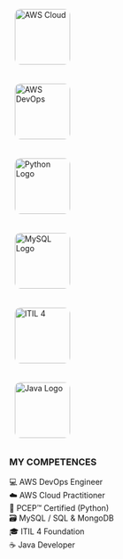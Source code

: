 <p align="left" style="margin-top: 20px;">
  <!-- AWS Cloud -->
  <img src="https://github.com/user-attachments/assets/8a04b91f-d8b1-4dc9-a500-d534814a3fa6" 
       alt="AWS Cloud" 
       style="width:100px; margin:10px; border-radius:10px;">
  
  <!-- AWS DevOps -->
  <img src="https://github.com/user-attachments/assets/c0a8a004-b6c1-410b-b1e7-cdcda7a19321" 
       alt="AWS DevOps" 
       style="width:100px; margin:10px; border-radius:10px;">
 
  <!-- Python Logo -->
  <img src="https://github.com/user-attachments/assets/b542d7a7-0942-4483-a97e-6903399b4df1" 
       alt="Python Logo" 
       style="width:100px; margin:10px; border-radius:10px;">
  
  <!-- MySQL Logo -->
  <img src="https://github.com/user-attachments/assets/1303cc46-81a8-4acb-859a-8ec8d33cbb79" 
       alt="MySQL Logo" 
       style="width:100px; margin:10px; border-radius:10px;">
  
  <!-- ITIL 4 -->
  <img src="https://github.com/user-attachments/assets/c3394a54-ec74-419f-b75b-07c958edc242" 
       alt="ITIL 4" 
       style="width:100px; margin:10px; border-radius:10px;">

  <!-- Java Logo (if you upload later, replace this link) -->
  <img src="https://github.com/user-attachments/assets/bce75901-d05d-4894-857f-da2ebb495602" 
       alt="Java Logo" 
       style="width:100px; margin:10px; border-radius:10px;">
</p>

<h3 align="left">MY COMPETENCES</h3>

<ul align="left" style="list-style-type: none; padding: 0;">
  <li>💻 AWS DevOps Engineer</li>
  <li>☁️ AWS Cloud Practitioner</li>
  <li>🐍 PCEP™ Certified (Python)</li>
  <li>🗃️ MySQL / SQL & MongoDB</li>
  <li>🎓 ITIL 4 Foundation</li>
  <li>☕ Java Developer</li>
</ul>
